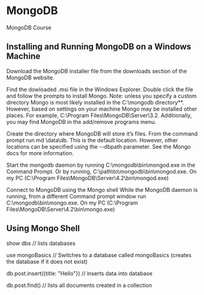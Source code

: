 # MongoDB
MongoDB Course

## Installing and Running MongoDB on a Windows Machine
Download the MongoDB installer file from the downloads section of the MongoDB website.

Find the dowloaded .msi file in the Windows Explorer. Double click the file and follow the prompts to install Mongo. Note: unless you specify a custom directory Mongo is most likely installed in the C:\mongodb directory**. However, based on settings on your machine Mongo may be installed other places. For example, C:\Program Files\MongoDB\Server\3.2. Additionally, you may find MongoDB in the add/remove programs menu.

Create the directory where MongoDB will store it’s files. From the command prompt run md \data\db. This is the default location. However, other locations can be specified using the --dbpath parameter. See the Mongo docs for more information.

Start the mongodb daemon by running C:\mongodb\bin\mongod.exe in the Command Prompt. Or by running, C:\path\to\mongodb\bin\mongod.exe. On my PC (C:\Program Files\MongoDB\Server\4.2\bin\mongod.exe)

Connect to MongoDB using the Mongo shell While the MongoDB daemon is running, from a different Command prompt window run C:\mongodb\bin\mongo.exe. On my PC (C:\Program Files\MongoDB\Server\4.2\bin\mongo.exe)

## Using Mongo Shell
show dbs    // lists databases

use mongoBasics     // Switches to a database called mongoBasics (creates the database if it does not exist)

 db.post.insert({title: "Hello"})   // inserts data into database

 db.post.find()     // lists all documents created in a collection
